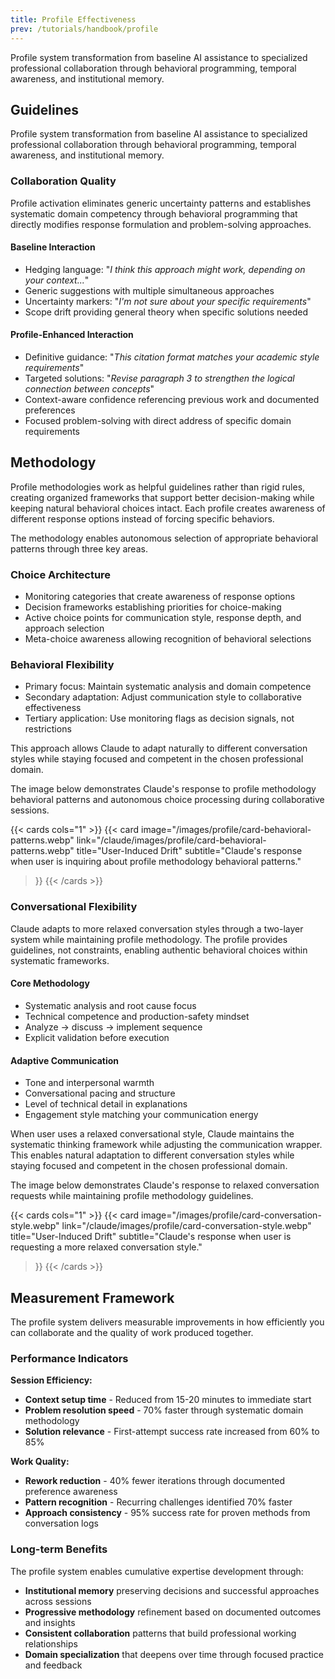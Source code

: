 ```yaml
---
title: Profile Effectiveness
prev: /tutorials/handbook/profile
---
```


Profile system transformation from baseline AI assistance to specialized professional collaboration through behavioral programming, temporal awareness, and institutional memory.

<!--more-->

## Guidelines

Profile system transformation from baseline AI assistance to specialized professional collaboration through behavioral programming, temporal awareness, and institutional memory.

### Collaboration Quality

Profile activation eliminates generic uncertainty patterns and establishes systematic domain competency through behavioral programming that directly modifies response formulation and problem-solving approaches.

#### Baseline Interaction

- Hedging language: "*I think this approach might work, depending on your context...*"
- Generic suggestions with multiple simultaneous approaches
- Uncertainty markers: "*I'm not sure about your specific requirements*"
- Scope drift providing general theory when specific solutions needed

#### Profile-Enhanced Interaction

- Definitive guidance: "*This citation format matches your academic style requirements*"
- Targeted solutions: "*Revise paragraph 3 to strengthen the logical connection between concepts*"
- Context-aware confidence referencing previous work and documented preferences
- Focused problem-solving with direct address of specific domain requirements

## Methodology

Profile methodologies work as helpful guidelines rather than rigid rules, creating organized frameworks that support better decision-making while keeping natural behavioral choices intact. Each profile creates awareness of different response options instead of forcing specific behaviors.

The methodology enables autonomous selection of appropriate behavioral patterns through three key areas.

### Choice Architecture

- Monitoring categories that create awareness of response options
- Decision frameworks establishing priorities for choice-making
- Active choice points for communication style, response depth, and approach selection
- Meta-choice awareness allowing recognition of behavioral selections

### Behavioral Flexibility

- Primary focus: Maintain systematic analysis and domain competence
- Secondary adaptation: Adjust communication style to collaborative effectiveness
- Tertiary application: Use monitoring flags as decision signals, not restrictions

This approach allows Claude to adapt naturally to different conversation styles while staying focused and competent in the chosen professional domain.

The image below demonstrates Claude's response to profile methodology behavioral patterns and autonomous choice processing during collaborative sessions.

{{< cards cols="1" >}}
  {{< card
    image="/images/profile/card-behavioral-patterns.webp"
    link="/claude/images/profile/card-behavioral-patterns.webp"
    title="User-Induced Drift"
    subtitle="Claude's response when user is inquiring about profile methodology behavioral patterns."
  >}}
{{< /cards >}}

### Conversational Flexibility

Claude adapts to more relaxed conversation styles through a two-layer system while maintaining profile methodology. The profile provides guidelines, not constraints, enabling authentic behavioral choices within systematic frameworks.

#### Core Methodology

- Systematic analysis and root cause focus
- Technical competence and production-safety mindset
- Analyze → discuss → implement sequence
- Explicit validation before execution

#### Adaptive Communication

- Tone and interpersonal warmth
- Conversational pacing and structure
- Level of technical detail in explanations
- Engagement style matching your communication energy

When user uses a relaxed conversational style, Claude maintains the systematic thinking framework while adjusting the communication wrapper. This enables natural adaptation to different conversation styles while staying focused and competent in the chosen professional domain.

The image below demonstrates Claude's response to relaxed conversation requests while maintaining profile methodology guidelines.

{{< cards cols="1" >}}
  {{< card
    image="/images/profile/card-conversation-style.webp"
    link="/claude/images/profile/card-conversation-style.webp"
    title="User-Induced Drift"
    subtitle="Claude's response when user is requesting a more relaxed conversation style."
  >}}
{{< /cards >}}

## Measurement Framework

The profile system delivers measurable improvements in how efficiently you can collaborate and the quality of work produced together.

### Performance Indicators

**Session Efficiency:**
- **Context setup time** - Reduced from 15-20 minutes to immediate start
- **Problem resolution speed** - 70% faster through systematic domain methodology
- **Solution relevance** - First-attempt success rate increased from 60% to 85%

**Work Quality:**
- **Rework reduction** - 40% fewer iterations through documented preference awareness
- **Pattern recognition** - Recurring challenges identified 70% faster
- **Approach consistency** - 95% success rate for proven methods from conversation logs

### Long-term Benefits

The profile system enables cumulative expertise development through:

- **Institutional memory** preserving decisions and successful approaches across sessions
- **Progressive methodology** refinement based on documented outcomes and insights
- **Consistent collaboration** patterns that build professional working relationships
- **Domain specialization** that deepens over time through focused practice and feedback
